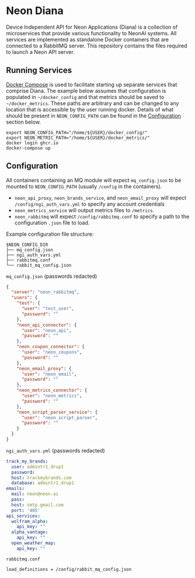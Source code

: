 # Neon Diana
Device Independent API for Neon Applications (Diana) is a collection of microservices that provide various functionality 
to NeonAI systems. All services are implemented as standalone Docker containers that are connected to a RabbitMQ server.
This repository contains the files required to launch a Neon API server.

## Running Services
[Docker Compose](https://docs.docker.com/compose/) is used to facilitate starting up separate services that comprise Diana.
The example below assumes that configuration is populated in `~/docker_config` and that metrics should be saved to 
`~/docker_metrics`. These paths are arbitrary and can be changed to any location that is accessible by the user running 
docker. Details of what should be present in `NEON_CONFIG_PATH` can be found in the [Configuration](#configuration) 
section below.

```shell
export NEON_CONFIG_PATH="/home/${USER}/docker_config/"
export NEON_METRIC_PATH="/home/${USER}/docker_metrics/"
docker login ghcr.io
docker-compose up
```

## Configuration
All containers containing an MQ module will expect `mq_config.json` to be mounted to `NEON_CONFIG_PATH` 
(usually `/config` in the containers).

- `neon_api_proxy`, `neon_brands_service`, and `neon_email_proxy` will expect `/config/ngi_auth_vars.yml` to specify any
    account credentials
- `neon_metrics_service` will output metrics files to `/metrics`.
- `neon_rabbitmq` will expect `/config/rabbitmq.conf` to specify a path to the configuration `.json` file to load.

Example configuration file structure:
```
$NEON_CONFIG_DIR
├── mq_config.json
├── ngi_auth_vars.yml
├── rabbitmq.conf
└── rabbit_mq_config.json
```

`mq_config.json` (passwords redacted)
```json
{
  "server": "neon_rabbitmq",
  "users": {
    "test": {
      "user": "test_user",
      "password": ""
    },
    "neon_api_connector": {
      "user": "neon_api",
      "password": ""
    },
    "neon_coupon_connector": {
      "user": "neon_coupons",
      "password": ""
    },
    "neon_email_proxy": {
      "user": "neon_email",
      "password": ""
    },
    "neon_metrics_connector": {
      "user": "neon_metrics",
      "password": ""
    },
    "neon_script_parser_service": {
      "user": "neon_script_parser",
      "password": ""
    }
  }
}
```

`ngi_auth_vars.yml` (passwords redacted)
```yaml
track_my_brands:
  user: admintr1_drup1
  password: 
  host: trackmybrands.com
  database: admintr1_drup1
emails:
  mail: neon@neon.ai
  pass: 
  host: smtp.gmail.com
  port: '465'
api_services:
  wolfram_alpha:
    api_key: ""
  alpha_vantage:
    api_key: ""
  open_weather_map:
    api_key: ""
```

`rabbitmq.conf`
```
load_definitions = /config/rabbit_mq_config.json
```
